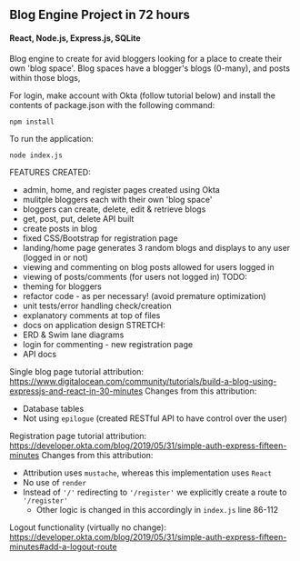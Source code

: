 ## Blog Engine Project in 72 hours
#### React, Node.js, Express.js, SQLite

Blog engine to create for avid bloggers looking for a place to create their own
'blog space'. Blog spaces have a blogger's blogs (0-many), and posts within those
blogs,

For login, make account with Okta (follow tutorial below) and install the contents of package.json with the following command:

`npm install`

To run the application:

`node index.js`

FEATURES CREATED:
- admin, home, and register pages created using Okta
- mulitple bloggers each with their own 'blog space'
- bloggers can create, delete, edit & retrieve blogs
- get, post, put, delete API built
- create posts in blog
- fixed CSS/Bootstrap for registration page
- landing/home page generates 3 random blogs and displays to any user (logged in or not)
- viewing and commenting on blog posts allowed for users logged in
- viewing of posts/comments (for users not logged in)
TODO:
- theming for bloggers
- refactor code - as per necessary! (avoid premature optimization)
- unit tests/error handling check/creation
- explanatory comments at top of files
- docs on application design
STRETCH:
- ERD & Swim lane diagrams
- login for commenting - new registration page
- API docs

Single blog page tutorial attribution:
https://www.digitalocean.com/community/tutorials/build-a-blog-using-expressjs-and-react-in-30-minutes
Changes from this attribution:
 - Database tables 
 - Not using `epilogue` (created RESTful API to have control over the user)

Registration page tutorial attribution:
https://developer.okta.com/blog/2019/05/31/simple-auth-express-fifteen-minutes
Changes from this attribution:
 - Attribution uses `mustache`, whereas this implementation uses `React`
 - No use of `render`
 - Instead of `'/'` redirecting to `'/register'` we explicitly create a route to `'/register'`
    - Other logic is changed in this accordingly in `index.js` line 86-112

Logout functionality (virtually no change):
https://developer.okta.com/blog/2019/05/31/simple-auth-express-fifteen-minutes#add-a-logout-route